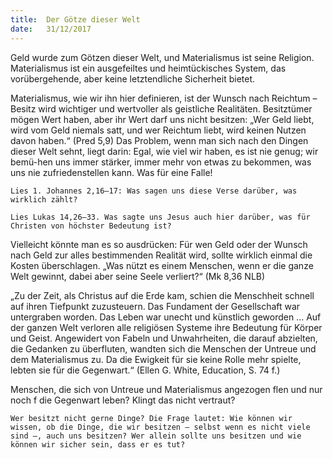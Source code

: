 ```yaml
---
title:  Der Götze dieser Welt
date:   31/12/2017
---
```


Geld wurde zum Götzen dieser Welt, und Materialismus ist seine Religion. Materialismus ist ein ausgefeiltes und heimtückisches System, das vorübergehende, aber keine letztendliche Sicherheit bietet. 

Materialismus, wie wir ihn hier definieren, ist der Wunsch nach Reichtum  – Besitz wird wichtiger und wertvoller als geistliche Realitäten. Besitztümer mögen Wert haben, aber ihr Wert darf uns nicht besitzen: „Wer Geld liebt, wird vom Geld niemals satt, und wer Reichtum liebt, wird keinen Nutzen davon haben.“ (Pred 5,9) Das Problem, wenn man sich nach den Dingen dieser Welt sehnt, liegt darin: Egal, wie viel wir haben, es ist nie genug; wir bemü-hen uns immer stärker, immer mehr von etwas zu bekommen, was uns nie zufriedenstellen kann. Was für eine Falle! 

`Lies 1. Johannes 2,16–17: Was sagen uns diese Verse darüber, was wirklich zählt?` 

`Lies Lukas 14,26–33. Was sagte uns Jesus auch hier darüber, was für Christen von höchster Bedeutung ist?` 

Vielleicht könnte man es so ausdrücken: Für wen Geld oder der Wunsch nach Geld zur alles bestimmenden Realität wird, sollte wirklich einmal die Kosten überschlagen. „Was nützt es einem Menschen, wenn er die ganze Welt gewinnt, dabei aber seine Seele verliert?“ (Mk 8,36 NLB) 

„Zu der Zeit, als Christus auf die Erde kam, schien die Menschheit schnell auf ihren Tiefpunkt zuzusteuern. Das Fundament der Gesellschaft war untergraben worden. Das Leben war unecht und künstlich geworden … Auf der ganzen Welt verloren alle religiösen Systeme ihre Bedeutung für Körper und Geist. Angewidert von Fabeln und Unwahrheiten, die darauf abzielten, die Gedanken zu überfluten, wandten sich die Menschen der Untreue und dem Materialismus zu. Da die Ewigkeit für sie keine Rolle mehr spielte, lebten sie für die Gegenwart.“ (Ellen G. White, Education, S. 74 f.) 

Menschen, die sich von Untreue und Materialismus angezogen flen und nur noch f die Gegenwart leben? Klingt das nicht vertraut? 

`Wer besitzt nicht gerne Dinge? Die Frage lautet: Wie können wir wissen, ob die Dinge, die wir besitzen – selbst wenn es nicht viele sind –, auch uns besitzen? Wer allein sollte uns besitzen und wie können wir sicher sein, dass er es tut?` 